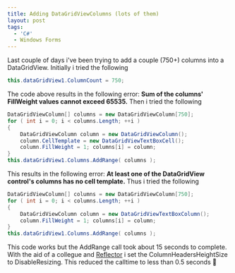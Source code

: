 ```yaml
---
title: Adding DataGridViewColumns (lots of them)
layout: post
tags:
  - 'C#'
  - Windows Forms
---
```

Last couple of days i've been trying to add a couple (750+) columns into a DataGridView. Initially i tried the following

```csharp
this.dataGridView1.ColumnCount = 750;
```

The code above results in the following error: **Sum of the columns' FillWeight values cannot exceed 65535.** Then i tried the following

```csharp
DataGridViewColumn[] columns = new DataGridViewColumn[750];
for ( int i = 0; i < columns.Length; ++i ) 
{ 
	DataGridViewColumn column = new DataGridViewColumn(); 
	column.CellTemplate = new DataGridViewTextBoxCell(); 
	column.FillWeight = 1; columns[i] = column; 
} 
this.dataGridView1.Columns.AddRange( columns );
``` 

This results in the following error: **At least one of the DataGridView control's columns has no cell template.** Thus i tried the following

```csharp
DataGridViewColumn[] columns = new DataGridViewColumn[750];
for ( int i = 0; i < columns.Length; ++i ) 
{ 
	DataGridViewColumn column = new DataGridViewTextBoxColumn(); 
	column.FillWeight = 1; columns[i] = column; 
} 
this.dataGridView1.Columns.AddRange( columns ); 
``` 

This code works but the AddRange call took about 15 seconds to complete. With the aid of a collegue and [Reflector](http://www.aisto.com/roeder/dotnet/) i set the ColumnHeadersHeightSize to DisableResizing. This reduced the calltime to less than 0.5 seconds 🙂
